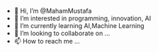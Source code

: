 - 👋 Hi, I’m @MahamMustafa
- 👀 I’m interested in programming, innovation, AI
- 🌱 I’m currently learning AI,Machine Learning 
- 💞️ I’m looking to collaborate on ...
- 📫 How to reach me ...

<!---
MahamMustafa/MahamMustafa is a ✨ special ✨ repository because its `README.md` (this file) appears on your GitHub profile.
You can click the Preview link to take a look at your changes.
--->
